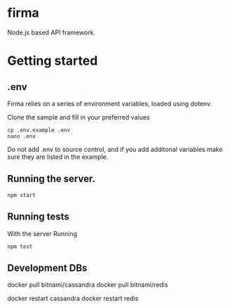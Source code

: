 # firma
Node.js based API framework.


# Getting started

## .env

Firma relies on a series of environment variables, loaded using dotenv.

Clone the sample and fill in your preferred values
```
cp .env.example .env
nano .env
```
Do not add .env to source control, and if you add additonal variables make sure they are listed in the example.

## Running the server.
```
npm start
```
## Running tests

With the server Running
```
npm test
```

## Development DBs

docker pull bitnami/cassandra
docker pull bitnami/redis

docker restart cassandra
docker restart redis
